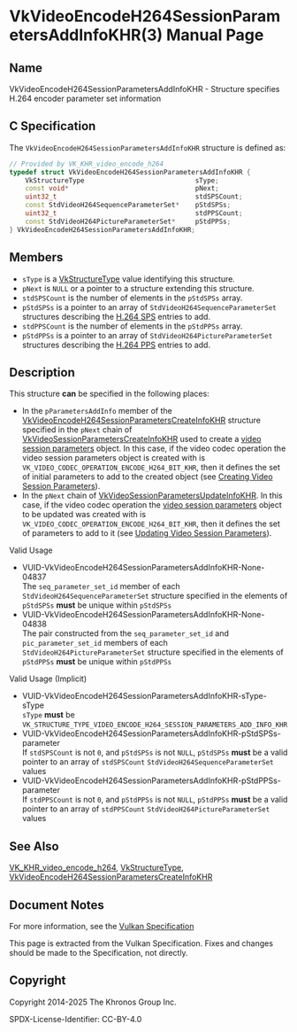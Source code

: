 # VkVideoEncodeH264SessionParametersAddInfoKHR(3) Manual Page

## Name

VkVideoEncodeH264SessionParametersAddInfoKHR - Structure specifies H.264 encoder parameter set information



## [](#_c_specification)C Specification

The `VkVideoEncodeH264SessionParametersAddInfoKHR` structure is defined as:

```c++
// Provided by VK_KHR_video_encode_h264
typedef struct VkVideoEncodeH264SessionParametersAddInfoKHR {
    VkStructureType                            sType;
    const void*                                pNext;
    uint32_t                                   stdSPSCount;
    const StdVideoH264SequenceParameterSet*    pStdSPSs;
    uint32_t                                   stdPPSCount;
    const StdVideoH264PictureParameterSet*     pStdPPSs;
} VkVideoEncodeH264SessionParametersAddInfoKHR;
```

## [](#_members)Members

- `sType` is a [VkStructureType](https://registry.khronos.org/vulkan/specs/latest/man/html/VkStructureType.html) value identifying this structure.
- `pNext` is `NULL` or a pointer to a structure extending this structure.
- `stdSPSCount` is the number of elements in the `pStdSPSs` array.
- `pStdSPSs` is a pointer to an array of `StdVideoH264SequenceParameterSet` structures describing the [H.264 SPS](https://registry.khronos.org/vulkan/specs/latest/html/vkspec.html#encode-h264-sps) entries to add.
- `stdPPSCount` is the number of elements in the `pStdPPSs` array.
- `pStdPPSs` is a pointer to an array of `StdVideoH264PictureParameterSet` structures describing the [H.264 PPS](https://registry.khronos.org/vulkan/specs/latest/html/vkspec.html#encode-h264-pps) entries to add.

## [](#_description)Description

This structure **can** be specified in the following places:

- In the `pParametersAddInfo` member of the [VkVideoEncodeH264SessionParametersCreateInfoKHR](https://registry.khronos.org/vulkan/specs/latest/man/html/VkVideoEncodeH264SessionParametersCreateInfoKHR.html) structure specified in the `pNext` chain of [VkVideoSessionParametersCreateInfoKHR](https://registry.khronos.org/vulkan/specs/latest/man/html/VkVideoSessionParametersCreateInfoKHR.html) used to create a [video session parameters](https://registry.khronos.org/vulkan/specs/latest/html/vkspec.html#video-session-parameters) object. In this case, if the video codec operation the video session parameters object is created with is `VK_VIDEO_CODEC_OPERATION_ENCODE_H264_BIT_KHR`, then it defines the set of initial parameters to add to the created object (see [Creating Video Session Parameters](https://registry.khronos.org/vulkan/specs/latest/html/vkspec.html#creating-video-session-parameters)).
- In the `pNext` chain of [VkVideoSessionParametersUpdateInfoKHR](https://registry.khronos.org/vulkan/specs/latest/man/html/VkVideoSessionParametersUpdateInfoKHR.html). In this case, if the video codec operation the [video session parameters](https://registry.khronos.org/vulkan/specs/latest/html/vkspec.html#video-session-parameters) object to be updated was created with is `VK_VIDEO_CODEC_OPERATION_ENCODE_H264_BIT_KHR`, then it defines the set of parameters to add to it (see [Updating Video Session Parameters](https://registry.khronos.org/vulkan/specs/latest/html/vkspec.html#video-session-parameters-update)).

Valid Usage

- [](#VUID-VkVideoEncodeH264SessionParametersAddInfoKHR-None-04837)VUID-VkVideoEncodeH264SessionParametersAddInfoKHR-None-04837  
  The `seq_parameter_set_id` member of each `StdVideoH264SequenceParameterSet` structure specified in the elements of `pStdSPSs` **must** be unique within `pStdSPSs`
- [](#VUID-VkVideoEncodeH264SessionParametersAddInfoKHR-None-04838)VUID-VkVideoEncodeH264SessionParametersAddInfoKHR-None-04838  
  The pair constructed from the `seq_parameter_set_id` and `pic_parameter_set_id` members of each `StdVideoH264PictureParameterSet` structure specified in the elements of `pStdPPSs` **must** be unique within `pStdPPSs`

Valid Usage (Implicit)

- [](#VUID-VkVideoEncodeH264SessionParametersAddInfoKHR-sType-sType)VUID-VkVideoEncodeH264SessionParametersAddInfoKHR-sType-sType  
  `sType` **must** be `VK_STRUCTURE_TYPE_VIDEO_ENCODE_H264_SESSION_PARAMETERS_ADD_INFO_KHR`
- [](#VUID-VkVideoEncodeH264SessionParametersAddInfoKHR-pStdSPSs-parameter)VUID-VkVideoEncodeH264SessionParametersAddInfoKHR-pStdSPSs-parameter  
  If `stdSPSCount` is not `0`, and `pStdSPSs` is not `NULL`, `pStdSPSs` **must** be a valid pointer to an array of `stdSPSCount` `StdVideoH264SequenceParameterSet` values
- [](#VUID-VkVideoEncodeH264SessionParametersAddInfoKHR-pStdPPSs-parameter)VUID-VkVideoEncodeH264SessionParametersAddInfoKHR-pStdPPSs-parameter  
  If `stdPPSCount` is not `0`, and `pStdPPSs` is not `NULL`, `pStdPPSs` **must** be a valid pointer to an array of `stdPPSCount` `StdVideoH264PictureParameterSet` values

## [](#_see_also)See Also

[VK\_KHR\_video\_encode\_h264](https://registry.khronos.org/vulkan/specs/latest/man/html/VK_KHR_video_encode_h264.html), [VkStructureType](https://registry.khronos.org/vulkan/specs/latest/man/html/VkStructureType.html), [VkVideoEncodeH264SessionParametersCreateInfoKHR](https://registry.khronos.org/vulkan/specs/latest/man/html/VkVideoEncodeH264SessionParametersCreateInfoKHR.html)

## [](#_document_notes)Document Notes

For more information, see the [Vulkan Specification](https://registry.khronos.org/vulkan/specs/latest/html/vkspec.html#VkVideoEncodeH264SessionParametersAddInfoKHR)

This page is extracted from the Vulkan Specification. Fixes and changes should be made to the Specification, not directly.

## [](#_copyright)Copyright

Copyright 2014-2025 The Khronos Group Inc.

SPDX-License-Identifier: CC-BY-4.0